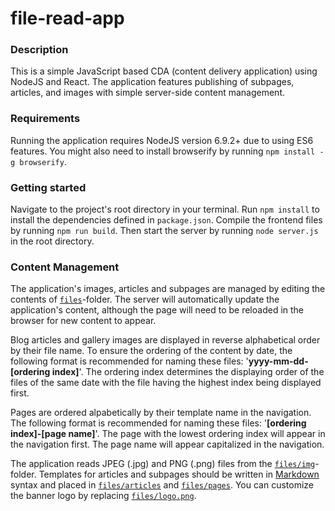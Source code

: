 # file-read-app
### Description
This is a simple JavaScript based CDA (content delivery application) using NodeJS and React. The application features publishing of subpages, articles, and images with simple server-side content management.
### Requirements
Running the application requires NodeJS version 6.9.2+ due to using ES6 features. You might also need to install 
browserify by running `npm install -g browserify`.
### Getting started
Navigate to the project's root directory in your terminal. Run `npm install` to install the dependencies defined in  `package.json`. Compile the frontend files by running `npm run build`. Then start the server by running `node server.js` in the root directory.
### Content Management
The application's images, articles and subpages are managed by editing the contents of [`files`](files/)-folder. The server will automatically update the application's content, although the page will need to be reloaded in the browser for new content to appear.

Blog articles and gallery images are displayed in reverse alphabetical order by their file name. To ensure the ordering of the content by date, the following format is recommended for naming these files: '**yyyy-mm-dd-[ordering index]**'. The ordering index determines the displaying order of the files of the same date with the file having the highest index being displayed first.

Pages are ordered alpabetically by their template name in the navigation. The following format is recommended for naming these files: '**[ordering index]-[page name]**'. The page with the lowest ordering index will appear in the navigation first. The page name will appear capitalized in the navigation.

The application reads JPEG (.jpg) and PNG (.png) files from the [`files/img`](files/img/)-folder. Templates for articles and subpages should be written in [Markdown](https://guides.github.com/features/mastering-markdown/) syntax and placed in [`files/articles`](files/articles/) and [`files/pages`](files/pages/). You can customize the banner logo by replacing [`files/logo.png`](files/logo.png/).